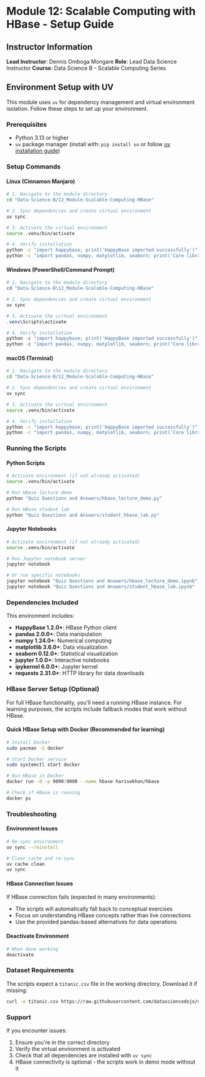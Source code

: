 # Module 12: Scalable Computing with HBase - Setup Guide

## Instructor Information
**Lead Instructor**: Dennis Omboga Mongare
**Role**: Lead Data Science Instructor
**Course**: Data Science B - Scalable Computing Series

## Environment Setup with UV

This module uses `uv` for dependency management and virtual environment isolation. Follow these steps to set up your environment.

### Prerequisites
- Python 3.13 or higher
- `uv` package manager (install with: `pip install uv` or follow [uv installation guide](https://github.com/astral-sh/uv))

### Setup Commands

#### Linux (Cinnamon Manjaro)
```bash
# 1. Navigate to the module directory
cd "Data-Science-B/12_Module-Scalable-Computing-HBase"

# 2. Sync dependencies and create virtual environment
uv sync

# 3. Activate the virtual environment
source .venv/bin/activate

# 4. Verify installation
python -c "import happybase; print('HappyBase imported successfully')"
python -c "import pandas, numpy, matplotlib, seaborn; print('Core libraries imported successfully')"
```

#### Windows (PowerShell/Command Prompt)
```powershell
# 1. Navigate to the module directory
cd "Data-Science-B\12_Module-Scalable-Computing-HBase"

# 2. Sync dependencies and create virtual environment
uv sync

# 3. Activate the virtual environment
.venv\Scripts\activate

# 4. Verify installation
python -c "import happybase; print('HappyBase imported successfully')"
python -c "import pandas, numpy, matplotlib, seaborn; print('Core libraries imported successfully')"
```

#### macOS (Terminal)
```bash
# 1. Navigate to the module directory
cd "Data-Science-B/12_Module-Scalable-Computing-HBase"

# 2. Sync dependencies and create virtual environment
uv sync

# 3. Activate the virtual environment
source .venv/bin/activate

# 4. Verify installation
python -c "import happybase; print('HappyBase imported successfully')"
python -c "import pandas, numpy, matplotlib, seaborn; print('Core libraries imported successfully')"
```

### Running the Scripts

#### Python Scripts
```bash
# Activate environment (if not already activated)
source .venv/bin/activate

# Run HBase lecture demo
python "Quiz Questions and Answers/hbase_lecture_demo.py"

# Run HBase student lab
python "Quiz Questions and Answers/student_hbase_lab.py"
```

#### Jupyter Notebooks
```bash
# Activate environment (if not already activated)
source .venv/bin/activate

# Run Jupyter notebook server
jupyter notebook

# Or run specific notebooks
jupyter notebook "Quiz Questions and Answers/hbase_lecture_demo.ipynb"
jupyter notebook "Quiz Questions and Answers/student_hbase_lab.ipynb"
```

### Dependencies Included

This environment includes:
- **HappyBase 1.2.0+**: HBase Python client
- **pandas 2.0.0+**: Data manipulation
- **numpy 1.24.0+**: Numerical computing
- **matplotlib 3.6.0+**: Data visualization
- **seaborn 0.12.0+**: Statistical visualization
- **jupyter 1.0.0+**: Interactive notebooks
- **ipykernel 6.0.0+**: Jupyter kernel
- **requests 2.31.0+**: HTTP library for data downloads

### HBase Server Setup (Optional)

For full HBase functionality, you'll need a running HBase instance. For learning purposes, the scripts include fallback modes that work without HBase.

#### Quick HBase Setup with Docker (Recommended for learning)
```bash
# Install Docker
sudo pacman -S docker

# Start Docker service
sudo systemctl start docker

# Run HBase in Docker
docker run -d -p 9090:9090 --name hbase harisekhon/hbase

# Check if HBase is running
docker ps
```

### Troubleshooting

#### Environment Issues
```bash
# Re-sync environment
uv sync --reinstall

# Clear cache and re-sync
uv cache clean
uv sync
```

#### HBase Connection Issues
If HBase connection fails (expected in many environments):
- The scripts will automatically fall back to conceptual exercises
- Focus on understanding HBase concepts rather than live connections
- Use the provided pandas-based alternatives for data operations

#### Deactivate Environment
```bash
# When done working
deactivate
```

### Dataset Requirements

The scripts expect a `titanic.csv` file in the working directory. Download it if missing:
```bash
curl -o titanic.csv https://raw.githubusercontent.com/datasciencedojo/datasets/master/titanic.csv
```

### Support

If you encounter issues:
1. Ensure you're in the correct directory
2. Verify the virtual environment is activated
3. Check that all dependencies are installed with `uv sync`
4. HBase connectivity is optional - the scripts work in demo mode without it